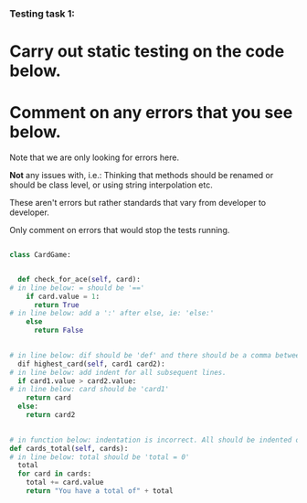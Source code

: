 ### Testing task 1:

# Carry out static testing on the code below.
# Comment on any errors that you see below.

Note that we are only looking for errors here.

**Not** any issues with, i.e.: 
Thinking that methods should be renamed or should be class level, or using string interpolation etc. 

These aren't errors but rather standards that vary from developer to developer. 

Only comment on errors that would stop the tests running.

```python

class CardGame:


  def check_for_ace(self, card):
# in line below: = should be '=='
    if card.value = 1:
      return True
# in line below: add a ':' after else, ie: 'else:'
    else
      return False
   

# in line below: dif should be 'def' and there should be a comma between card1 and card2). 
  dif highest_card(self, card1 card2):
# in line below: add indent for all subsequent lines.
  if card1.value > card2.value:
# in line below: card should be 'card1'
    return card
  else:
    return card2
  

# in function below: indentation is incorrect. All should be indented once, and the final line should be in-line with 'for card in cards'.
def cards_total(self, cards):
# in line below: total should be 'total = 0'
  total
  for card in cards:
    total += card.value
    return "You have a total of" + total
  
```

